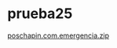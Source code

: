 # prueba25

[poschapin.com.emergencia.zip](https://github.com/hhklik/prueba25/files/8873060/poschapin.com.emergencia.zip)
